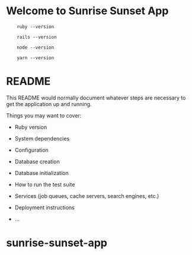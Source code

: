 # Welcome to Sunrise Sunset App

```
    ruby --version

    rails --version

    node --version
    
    yarn --version
```

# README

This README would normally document whatever steps are necessary to get the
application up and running.

Things you may want to cover:

* Ruby version

* System dependencies

* Configuration

* Database creation

* Database initialization

* How to run the test suite

* Services (job queues, cache servers, search engines, etc.)

* Deployment instructions

* ...
# sunrise-sunset-app
